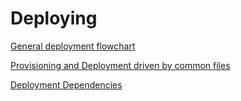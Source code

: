 # Deploying

[General deployment flowchart](media/DeployingGeneral.svg)

[Provisioning and Deployment driven by common files](media/DeploymentTypical.svg)

[Deployment Dependencies](media/DeployDepends.svg)
